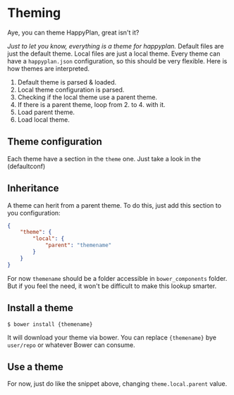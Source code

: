 # Theming

Aye, you can theme HappyPlan, great isn't it?

_Just to let you know, everything is a theme for happyplan._
Default files are just the default theme. Local files are just a local theme.
Every theme can have a `happyplan.json` configuration, so this should be very flexible.
Here is how themes are interpreted.

1. Default theme is parsed & loaded.
2. Local theme configuration is parsed.
3. Checking if the local theme use a parent theme.
4. If there is a parent theme, loop from 2. to 4. with it.
5. Load parent theme.
6. Load local theme.

## Theme configuration

Each theme have a section in the `theme` one. Just take a look in the (defaultconf)

## Inheritance

A theme can herit from a parent theme. To do this, just add this section to you configuration:

```json
{
    "theme": {
        "local": {
            "parent": "themename"
        }
    }
}
```

For now `themename` should be a folder accessible in `bower_components` folder.
But if you feel the need, it won't be difficult to make this lookup smarter.

## Install a theme

    $ bower install {themename}

It will download your theme via bower. You can replace `{themename}` bye `user/repo` or whatever Bower can consume.

## Use a theme

For now, just do like the snippet above, changing `theme.local.parent` value.
